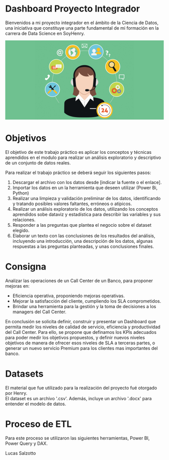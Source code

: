 # Dashboard Proyecto Integrador 

Bienvenidos a mi proyecto integrador en el ámbito de la Ciencia de Datos, una iniciativa que constituye una parte fundamental de mi formación en la carrera de Data Science en SoyHenry. 

<img src="\data\callcenter.jpg">

# Objetivos

El objetivo de este trabajo práctico es aplicar los conceptos y técnicas aprendidos en el modulo para realizar un análisis exploratorio y descriptivo de un conjunto de datos reales.


Para realizar el trabajo práctico se deberá seguir los siguientes pasos:

1. Descargar el archivo con los datos desde [indicar la fuente o el enlace].
2. Importar los datos en un la herramienta que deseen utilizar (Power Bi, Python)
3. Realizar una limpieza y validación preliminar de los datos, identificando y tratando posibles valores faltantes, erróneos o atípicos.
4. Realizar un análisis exploratorio de los datos, utilizando los conceptos aprendidos sobe dataviz y estadística para describir las variables y sus relaciones.
5. Responder a las preguntas que plantea el negocio sobre el dataset elegido.
6. Elaborar un texto con las conclusiones de los resultados del análisis, incluyendo una introducción, una descripción de los datos, algunas respuestas a las preguntas planteadas, y unas conclusiones finales.

# Consigna

Analizar las operaciones de un Call Center de un Banco, para proponer mejoras en:
* Eficiencia operativa, proponiendo mejoras operativas.
* Mejorar la satisfacción del cliente, cumpliendo los SLA comprometidos.
* Brindar una herramienta para la gestión y la toma de decisiones a los managers del Call Center.

En conclusión se solicita definir, construir y presentar un Dashboard que permita medir los niveles de calidad de servicio, eficiencia y productividad del Call Center.
Para ello, se propone que definamos los KPIs adecuados para poder medir los objetivos propuestos, y definir nuevos niveles objetivos de manera de ofrecer esos niveles de SLA a terceras partes, o generar un nuevo servicio Premium para los clientes mas importantes del banco.

# Datasets

El material que fue utilizado para la realización del proyecto fué otorgado por Henry. <br>
El dataset es un archivo '.csv'. Además, incluye un archivo '.docx' para entender el modelo de datos.

# Proceso de ETL 
Para este proceso se utilizaron las siguientes herramientas, Power BI, Power Query y DAX. <br>

Lucas Salzotto














